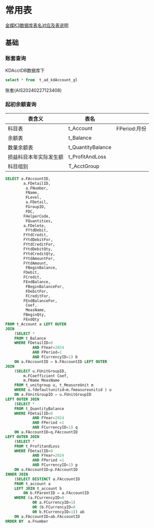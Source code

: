 # 常用表

 [金蝶K3数据库表名对应及表说明](https://blog.csdn.net/hzfw2008/article/details/76401090)

## 基础

### 账套查询

KDAcctDB数据库下

```sql
select * from  t_ad_kdAccount_gl
```



账套(AIS20240227123408)



### 起初余额查询

| 表含义                 | 表名              |              |
| ---------------------- | ----------------- | ------------ |
| 科目表                 | t_Account         | FPeriod:月份 |
| 余额表                 | t_Balance         |              |
| 数量余额表             | t_QuantityBalance |              |
| 损益科目本年实际发生额 | t_ProfitAndLoss   |              |
| 科目组别               | T_AcctGroup       |              |



```sql
SELECT a.FAccountID,
        a.FDetailID,
         a.FNumber,
         FName,
         FLevel,
         a.FDetail,
         FGroupID,
         FDC,
        FHelperCode,
         FQuantities,
        a.FDelete,
         FYtdDebit,
        FYtdCredit,
        FYtdDebitFor,
        FYtdCreditFor,
        FYtdDebitQty,
        FYtdCreditQty,
        FYtdAmountFor,
        FYtdAmount,
         FBeginBalance,
        FDebit,
        FCredit,
        FEndBalance,
         FBeginBalanceFor,
         FDebitFor,
         FCreditFor,
        FEndBalanceFor,
         Coef,
         MeasName,
        FBeginQty,
        FEndQty
FROM t_Account a LEFT OUTER
JOIN 
    (SELECT *
    FROM t_Balance
    WHERE FDetailID=0
            AND FYear=2024
            AND FPeriod=1
            AND FCurrencyID=1) b
    ON a.FAccountID = b.FAccountID LEFT OUTER
JOIN 
    (SELECT u.FUnitGroupID,
        m.FCoefficient Coef,
        m.FName MeasName
    FROM t_unitgroup u, t_MeasureUnit m
    WHERE u.fdefaultunitid=m.fmeasureunitid ) u
    ON a.FUnitGroupID = u.FUnitGroupID 
LEFT OUTER JOIN 
    (SELECT *
    FROM t_QuantityBalance
    WHERE FDetailID=0
            AND FYear=2024
            AND FPeriod =1
            AND FCurrencyID=1) q
    ON a.FAccountID=q.FAccountID 
LEFT OUTER JOIN 
    (SELECT *
    FROM t_ProfitandLoss
    WHERE FDetailID=0
            AND FYear=2024
            AND FPeriod =1
            AND FCurrencyID=1) p
    ON a.FAccountID=p.FAccountID
INNER JOIN 
    (SELECT DISTINCT a.FAccountID
    FROM t_account a
    LEFT JOIN t_account b
        ON b.FParentID = a.FAccountID
    WHERE (a.FCurrencyID=0
            OR a.FCurrencyID=1)
            OR (b.FCurrencyID=0
            OR b.FCurrencyID=1)) ab
    ON a.FAccountID=ab.FAccountID
ORDER BY  a.Fnumber
```

